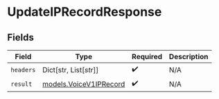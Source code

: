 # UpdateIPRecordResponse


## Fields

| Field                                                  | Type                                                   | Required                                               | Description                                            |
| ------------------------------------------------------ | ------------------------------------------------------ | ------------------------------------------------------ | ------------------------------------------------------ |
| `headers`                                              | Dict[str, List[*str*]]                                 | :heavy_check_mark:                                     | N/A                                                    |
| `result`                                               | [models.VoiceV1IPRecord](../models/voicev1iprecord.md) | :heavy_check_mark:                                     | N/A                                                    |